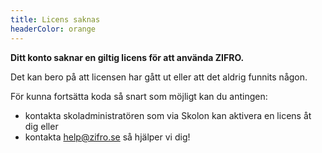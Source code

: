 ```yaml
---
title: Licens saknas
headerColor: orange
---
```


**Ditt konto saknar en giltig licens för att använda ZIFRO.**

Det kan bero på att licensen har gått ut eller att det aldrig funnits någon.

För kunna fortsätta koda så snart som möjligt kan du antingen:

- kontakta skoladministratören som via Skolon kan aktivera en licens åt dig eller
- kontakta <help@zifro.se> så hjälper vi dig!

